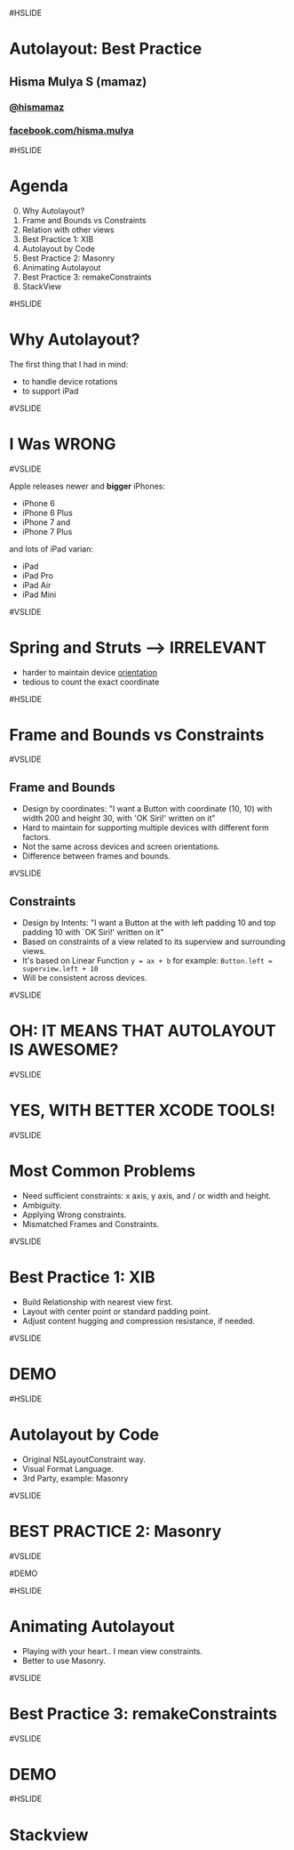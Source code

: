 #HSLIDE
# Autolayout: Best Practice
## Hisma Mulya S (mamaz)
### [@hismamaz](http://twitter.com/hismamaz)
### [facebook.com/hisma.mulya](https://facebook.com/hisma.mulya)

#HSLIDE
# Agenda
0. Why Autolayout?
1. Frame and Bounds vs Constraints
2. Relation with other views
3. Best Practice 1: XIB
4. Autolayout by Code
5. Best Practice 2: Masonry
6. Animating Autolayout
7. Best Practice 3: remakeConstraints
9. StackView

#HSLIDE
# Why Autolayout?

The first thing that I had in mind:
- to handle device rotations
- to support iPad

#VSLIDE
# I Was WRONG

#VSLIDE

Apple releases newer and **bigger** iPhones:
- iPhone 6
- iPhone 6 Plus
- iPhone 7 and
- iPhone 7 Plus

and lots of iPad varian:
- iPad
- iPad Pro
- iPad Air
- iPad Mini

#VSLIDE

# Spring and Struts --> **IRRELEVANT**

* harder to maintain device [orientation](https://www.paintcodeapp.com/news/ultimate-guide-to-iphone-resolutions)
* tedious to count the exact coordinate

#HSLIDE

# Frame and Bounds vs Constraints

#VSLIDE
## Frame and Bounds
- Design by coordinates: "I want a Button with coordinate (10, 10) with width 200 and height 30, with 'OK Siri!' written on it"
- Hard to maintain for supporting multiple devices with different form factors.
- Not the same across devices and screen orientations.
- Difference between frames and bounds.

#VSLIDE
## Constraints
- Design by Intents: "I want a Button at the with left padding 10 and top padding 10 with `OK Siri!' written on it"
- Based on constraints of a view related to its superview and surrounding views.
- It's based on Linear Function `y = ax + b`
for example: `Button.left = superview.left + 10`
- Will be consistent across devices.

#VSLIDE

# OH: IT MEANS THAT AUTOLAYOUT IS AWESOME?

#VSLIDE

# YES, WITH BETTER XCODE TOOLS!

#VSLIDE

# Most Common Problems
- Need sufficient constraints: x axis, y axis, and / or width and height.
- Ambiguity.
- Applying Wrong constraints.
- Mismatched Frames and Constraints.

#VSLIDE

# Best Practice 1: XIB

- Build Relationship with nearest view first.
- Layout with center point or standard padding point.
- Adjust content hugging and compression resistance, if needed.

#VSLIDE
# DEMO

#HSLIDE

# Autolayout by Code

* Original NSLayoutConstraint way.
* Visual Format Language.
* 3rd Party, example: Masonry

#VSLIDE

# BEST PRACTICE 2: Masonry

#VSLIDE

#DEMO

#HSLIDE

# Animating Autolayout
* Playing with your heart.. I mean view constraints.
* Better to use Masonry.

#VSLIDE

# Best Practice 3: remakeConstraints

#VSLIDE

# DEMO

#HSLIDE

# Stackview
